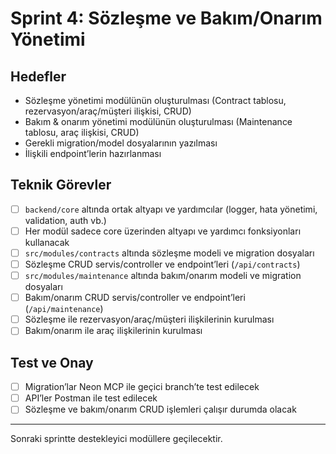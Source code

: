 # Sprint 4: Sözleşme ve Bakım/Onarım Yönetimi

## Hedefler
- Sözleşme yönetimi modülünün oluşturulması (Contract tablosu, rezervasyon/araç/müşteri ilişkisi, CRUD)
- Bakım & onarım yönetimi modülünün oluşturulması (Maintenance tablosu, araç ilişkisi, CRUD)
- Gerekli migration/model dosyalarının yazılması
- İlişkili endpoint’lerin hazırlanması

## Teknik Görevler
- [ ] `backend/core` altında ortak altyapı ve yardımcılar (logger, hata yönetimi, validation, auth vb.)
- [ ] Her modül sadece core üzerinden altyapı ve yardımcı fonksiyonları kullanacak
- [ ] `src/modules/contracts` altında sözleşme modeli ve migration dosyaları
- [ ] Sözleşme CRUD servis/controller ve endpoint’leri (`/api/contracts`)
- [ ] `src/modules/maintenance` altında bakım/onarım modeli ve migration dosyaları
- [ ] Bakım/onarım CRUD servis/controller ve endpoint’leri (`/api/maintenance`)
- [ ] Sözleşme ile rezervasyon/araç/müşteri ilişkilerinin kurulması
- [ ] Bakım/onarım ile araç ilişkilerinin kurulması

## Test ve Onay
- [ ] Migration’lar Neon MCP ile geçici branch’te test edilecek
- [ ] API’ler Postman ile test edilecek
- [ ] Sözleşme ve bakım/onarım CRUD işlemleri çalışır durumda olacak

---

Sonraki sprintte destekleyici modüllere geçilecektir.
